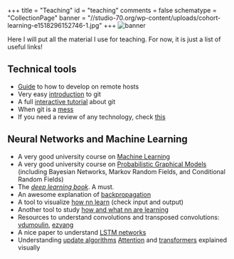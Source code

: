 +++
title = "Teaching"
id = "teaching"
comments = false
schematype = "CollectionPage"
banner = "//studio-70.org/wp-content/uploads/cohort-learning-e1518296152746-1.jpg"
+++
![banner](https://studio-70.org/wp-content/uploads/cohort-learning-e1518296152746-1.jpg)

Here I will put all the material I use for teaching.
For now, it is just a list of useful links!

## Technical tools
* [Guide](/post/remote_editing) to how to develop on remote hosts
* Very easy [introduction](/post/git_intro) to git
* A full [interactive tutorial](https://learngitbranching.js.org/?locale=it_IT) about git
* When git is a [mess](http://justinhileman.info/article/git-pretty/)
* If you need a review of any technology, check [this](https://learnxinyminutes.com)

## Neural Networks and Machine Learning
* A very good university course on [Machine Learning](https://www.youtube.com/playlist?list=PLUenpfvlyoa0rMoE5nXA8kdctBKE9eSob)
* A very good university course on [Probabilistic Graphical Models](https://ermongroup.github.io/cs228-notes/) (including Bayesian Networks, Markov Random Fields, and Conditional Random Fields)
* The [*deep learning book*](https://www.deeplearningbook.org/). A must.
* An awesome explanation of [backpropagation](https://medium.com/@14prakash/back-propagation-is-very-simple-who-made-it-complicated-97b794c97e5c)
* A tool to visualize [how nn learn](http://www.emergentmind.com/neural-network) (check input and output)
* Another tool to study [how and what nn are learning](https://playground.tensorflow.org)
* Resources to understand convolutions and transposed convolutions: [vdumoulin](https://github.com/vdumoulin/conv_arithmetic), [ezyang](https://ezyang.github.io/convolution-visualizer/index.html)
* A nice paper to understand [LSTM networks](https://colah.github.io/posts/2015-08-Understanding-LSTMs/)
* Understanding [update algorithms](https://ruder.io/optimizing-gradient-descent/index.html)
  [Attention](https://jalammar.github.io/visualizing-neural-machine-translation-mechanics-of-seq2seq-models-with-attention/) and [transformers](https://jalammar.github.io/illustrated-transformer/) explained visually
